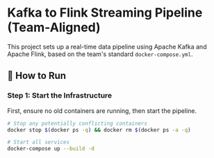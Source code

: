# Kafka to Flink Streaming Pipeline (Team-Aligned)

This project sets up a real-time data pipeline using Apache Kafka and Apache Flink, based on the team's standard `docker-compose.yml`.

## 🚀 How to Run

### Step 1: Start the Infrastructure

First, ensure no old containers are running, then start the pipeline.

```bash
# Stop any potentially conflicting containers
docker stop $(docker ps -q) && docker rm $(docker ps -a -q)

# Start all services
docker-compose up --build -d
